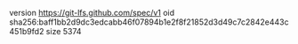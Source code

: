 version https://git-lfs.github.com/spec/v1
oid sha256:baff1bb2d9dc3edcabb46f07894b1e2f8f21852d3d49c7c2842e443c451b9fd2
size 5374
